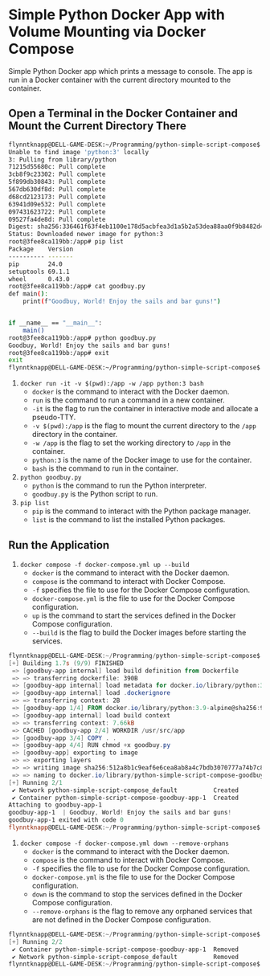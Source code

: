 # Simple Python Docker App with Volume Mounting via Docker Compose

Simple Python Docker app which prints a message to console. The app is run in a Docker container with the current directory mounted to the container.

## Open a Terminal in the Docker Container and Mount the Current Directory There

```bash
flynntknapp@DELL-GAME-DESK:~/Programming/python-simple-script-compose$ docker run -it -v $(pwd):/app -w /app python:3 bash
Unable to find image 'python:3' locally
3: Pulling from library/python
71215d55680c: Pull complete 
3cb8f9c23302: Pull complete 
5f899db30843: Pull complete 
567db630df8d: Pull complete 
d68cd2123173: Pull complete 
63941d09e532: Pull complete 
097431623722: Pull complete 
09527fa4de8d: Pull complete 
Digest: sha256:336461f63f4eb1100e178d5acbfea3d1a5b2a53dea88aa0f9b8482d4d02e981c
Status: Downloaded newer image for python:3
root@3fee8ca119bb:/app# pip list
Package    Version
---------- -------
pip        24.0
setuptools 69.1.1
wheel      0.43.0
root@3fee8ca119bb:/app# cat goodbuy.py 
def main():
    print(f"Goodbuy, World! Enjoy the sails and bar guns!")


if __name__ == "__main__":
    main()
root@3fee8ca119bb:/app# python goodbuy.py 
Goodbuy, World! Enjoy the sails and bar guns!
root@3fee8ca119bb:/app# exit
exit
flynntknapp@DELL-GAME-DESK:~/Programming/python-simple-script-compose$
```

1. `docker run -it -v $(pwd):/app -w /app python:3 bash`
    - `docker` is the command to interact with the Docker daemon.
    - `run` is the command to run a command in a new container.
    - `-it` is the flag to run the container in interactive mode and allocate a pseudo-TTY.
    - `-v $(pwd):/app` is the flag to mount the current directory to the `/app` directory in the container.
    - `-w /app` is the flag to set the working directory to `/app` in the container.
    - `python:3` is the name of the Docker image to use for the container.
    - `bash` is the command to run in the container.
1. `python goodbuy.py`
    - `python` is the command to run the Python interpreter.
    - `goodbuy.py` is the Python script to run.
1. `pip list`
    - `pip` is the command to interact with the Python package manager.
    - `list` is the command to list the installed Python packages.

## Run the Application

1. `docker compose -f docker-compose.yml up --build`
    - `docker` is the command to interact with the Docker daemon.
    - `compose` is the command to interact with Docker Compose.
    - `-f` specifies the file to use for the Docker Compose configuration.
    - `docker-compose.yml` is the file to use for the Docker Compose configuration.
    - `up` is the command to start the services defined in the Docker Compose configuration.
    - `--build` is the flag to build the Docker images before starting the services.

```powershell
flynntknapp@DELL-GAME-DESK:~/Programming/python-simple-script-compose$ docker compose -f docker-compose.yml up --build
[+] Building 1.7s (9/9) FINISHED                                                              docker:default
 => [goodbuy-app internal] load build definition from Dockerfile                                        0.0s
 => => transferring dockerfile: 390B                                                                    0.0s
 => [goodbuy-app internal] load metadata for docker.io/library/python:3.9-alpine                        1.0s
 => [goodbuy-app internal] load .dockerignore                                                           0.0s
 => => transferring context: 2B                                                                         0.0s
 => [goodbuy-app 1/4] FROM docker.io/library/python:3.9-alpine@sha256:9c67be172ccdb634540db2dc90d44429  0.0s
 => [goodbuy-app internal] load build context                                                           0.0s
 => => transferring context: 7.66kB                                                                     0.0s
 => CACHED [goodbuy-app 2/4] WORKDIR /usr/src/app                                                       0.0s
 => [goodbuy-app 3/4] COPY . .                                                                          0.1s
 => [goodbuy-app 4/4] RUN chmod +x goodbuy.py                                                           0.3s
 => [goodbuy-app] exporting to image                                                                    0.1s
 => => exporting layers                                                                                 0.1s
 => => writing image sha256:512a8b1c9eaf6e6cea8ab8a4c7bdb3070777a74b7c88818b0c6ab911a2b50684            0.0s
 => => naming to docker.io/library/python-simple-script-compose-goodbuy-app                             0.0s
[+] Running 2/1
 ✔ Network python-simple-script-compose_default          Created                                        0.1s 
 ✔ Container python-simple-script-compose-goodbuy-app-1  Created                                        0.1s 
Attaching to goodbuy-app-1
goodbuy-app-1  | Goodbuy, World! Enjoy the sails and bar guns!
goodbuy-app-1 exited with code 0
flynntknapp@DELL-GAME-DESK:~/Programming/python-simple-script-compose$
```

1. `docker compose -f docker-compose.yml down --remove-orphans`
    - `docker` is the command to interact with the Docker daemon.
    - `compose` is the command to interact with Docker Compose.
    - `-f` specifies the file to use for the Docker Compose configuration.
    - `docker-compose.yml` is the file to use for the Docker Compose configuration.
    - `down` is the command to stop the services defined in the Docker Compose configuration.
    - `--remove-orphans` is the flag to remove any orphaned services that are not defined in the Docker Compose configuration.

```powershell
flynntknapp@DELL-GAME-DESK:~/Programming/python-simple-script-compose$ docker compose -f docker-compose.yml down --remove-orphans
[+] Running 2/2
 ✔ Container python-simple-script-compose-goodbuy-app-1  Removed                                        0.0s 
 ✔ Network python-simple-script-compose_default          Removed                                        0.2s 
flynntknapp@DELL-GAME-DESK:~/Programming/python-simple-script-compose$
```
